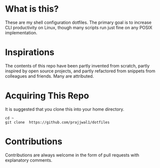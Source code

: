 # What is this?
These are my shell configuration dotfiles. The primary goal is to increase CLI productivity on Linux, though many scripts run just fine on any POSIX implementation.

# Inspirations
The contents of this repo have been partly invented from scratch, partly inspired by open source projects, and partly refactored from snippets from colleagues and friends. Many are attributed.

# Acquiring This Repo
It is suggested that you clone this into your home directory.

    cd ~
    git clone  https://github.com/prajjwal1/dotfiles

# Contributions
Contributions are always welcome in the form of pull requests with explanatory comments.
